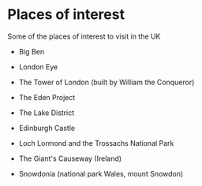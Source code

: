 # Places of interest

Some of the places of interest to visit in the UK

* Big Ben
* London Eye
* The Tower of London (built by William the Conqueror)

* The Eden Project
* The Lake District

* Edinburgh Castle
* Loch Lormond and the Trossachs National Park

* The Giant's Causeway (Ireland)

* Snowdonia (national park Wales, mount Snowdon)